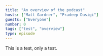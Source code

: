 ```yaml
---
title: "An overview of the podcast"
hosts: ["Matt Gardner", "Pradeep Dasigi"]
guests: ["Everyone"]
number: 0
tags: ["test", "overview"]
type: episode
---
```


This is a test, only a test.

